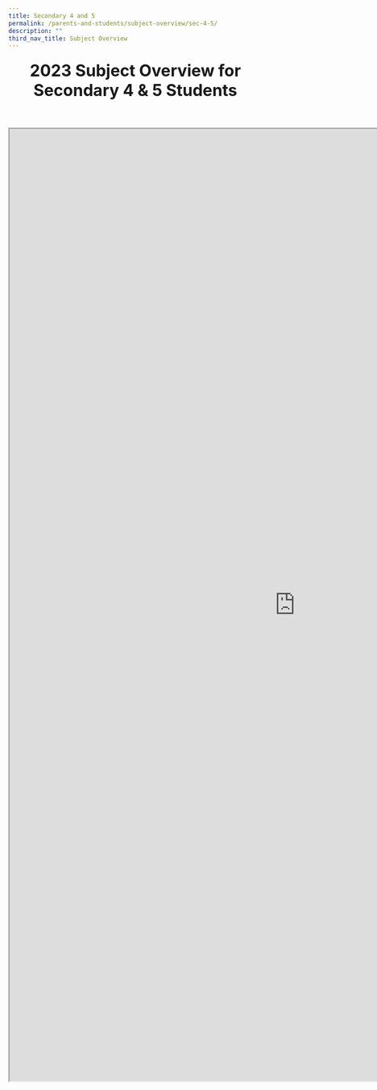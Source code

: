 ```yaml
---
title: Secondary 4 and 5
permalink: /parents-and-students/subject-overview/sec-4-5/
description: ""
third_nav_title: Subject Overview
---
```

<h3 style="line-height: 35.2px; text-align: center;"><font style="line-height: 38.4px;" size="6">2023 Subject Overview for Secondary 4 &amp; 5 Students</font></h3>
<div>
  <font style="line-height: 38.4px;" size="6">
    <br>
  </font>
</div>
<iframe style="width: 1133px; height: 1890px;" src="https://docs.google.com/spreadsheets/d/e/2PACX-1vSnRa9RRYoMY6bKS1cc2VK6mOqQfNyI36IebCFVaE9y43zo3Q1HYEAP7LtA-LozntoYJaVv6SdaNrNU/pubhtml?gid=82668520&amp;single=true&amp;widget=true&amp;headers=false"></iframe>